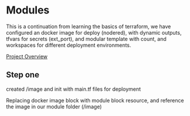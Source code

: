 # Modules
This is a continuation from learning the basics of terraform, we have configured an docker image for deploy (nodered), with dynamic outputs, tfvars for secrets (ext_port), and modular template with count, and workspaces for different deployment environments.

[Project Overview](../0-resources/module-project-overview.png)

## Step one
created /image and init with main.tf files for deployment

Replacing docker image block with module block resource, and reference the image in our module folder (/image)
